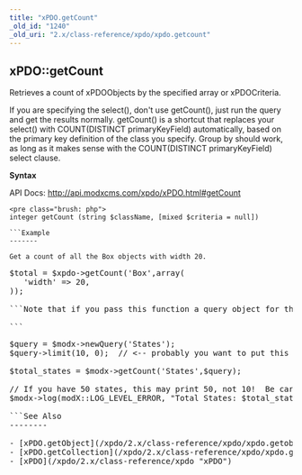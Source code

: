 ```yaml
---
title: "xPDO.getCount"
_old_id: "1240"
_old_uri: "2.x/class-reference/xpdo/xpdo.getcount"
---
```


xPDO::getCount
--------------

Retrieves a count of xPDOObjects by the specified array or xPDOCriteria.

If you are specifying the select(), don't use getCount(), just run the query and get the results normally. getCount() is a shortcut that replaces your select() with COUNT(DISTINCT primaryKeyField) automatically, based on the primary key definition of the class you specify. Group by should work, as long as it makes sense with the COUNT(DISTINCT primaryKeyField) select clause.

**Syntax**

API Docs: <http://api.modxcms.com/xpdo/xPDO.html#getCount>

```
<pre class="brush: php">
integer getCount (string $className, [mixed $criteria = null])

```Example
-------

Get a count of all the Box objects with width 20.

```
<pre class="brush: php">
$total = $xpdo->getCount('Box',array(
   'width' => 20,
));

```Note that if you pass this function a query object for the second parameter, the **limit** criteria may be ignored.

```
<pre class="brush: php">
$query = $modx->newQuery('States');
$query->limit(10, 0);  // <-- probably you want to put this line AFTER the getCount

$total_states = $modx->getCount('States',$query);

// If you have 50 states, this may print 50, not 10!  Be careful!
$modx->log(modX::LOG_LEVEL_ERROR, "Total States: $total_states");

```See Also
--------

- [xPDO.getObject](/xpdo/2.x/class-reference/xpdo/xpdo.getobject "xPDO.getObject")
- [xPDO.getCollection](/xpdo/2.x/class-reference/xpdo/xpdo.getcollection "xPDO.getCollection")
- [xPDO](/xpdo/2.x/class-reference/xpdo "xPDO")